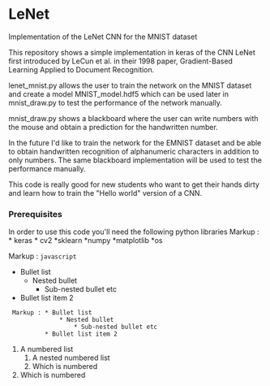 # LeNet
Implementation of the LeNet CNN for the MNIST dataset

This repository shows a simple implementation in keras of the CNN LeNet first introduced by 
LeCun et al. in their 1998 paper, Gradient-Based Learning Applied to Document Recognition.

lenet_mnist.py allows the user to train the network on the MNIST dataset and create a model
MNIST_model.hdf5 which can be used later in mnist_draw.py to test the performance of the
network manually. 

mnist_draw.py shows a blackboard where the user can write numbers with the mouse and obtain
a prediction for the handwritten number. 

In the future I'd like to train the network for the EMNIST dataset and be able to obtain 
handwritten recognition of alphanumeric characters in addition to only numbers. The same
blackboard implementation will be used to test the performance manually.

This code is really good for new students who want to get their hands dirty and learn how to
train the "Hello world" version of a CNN.

### Prerequisites

In order to use this code you'll need the following python libraries
Markup : * keras
         * cv2
*sklearn
*numpy
*matplotlib
*os


Markup : ```javascript
             ```

* Bullet list
    * Nested bullet
        * Sub-nested bullet etc
* Bullet list item 2

~~~
 Markup : * Bullet list
              * Nested bullet
                  * Sub-nested bullet etc
          * Bullet list item 2
~~~

1. A numbered list
    1. A nested numbered list
    2. Which is numbered
2. Which is numbered

